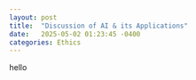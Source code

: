 ```yaml
---
layout: post
title:  "Discussion of AI & its Applications"
date:   2025-05-02 01:23:45 -0400
categories: Ethics
---
```


hello
